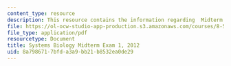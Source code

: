 ```yaml
---
content_type: resource
description: This resource contains the information regarding  Midterm Exam 1, 2012.
file: https://ol-ocw-studio-app-production.s3.amazonaws.com/courses/8-591j-systems-biology-fall-2014/8a7986717bfda3a9bb21b8532ea0de29_MIT8_591JF14_Exam1_2012.pdf
file_type: application/pdf
resourcetype: Document
title: Systems Biology Midterm Exam 1, 2012
uid: 8a798671-7bfd-a3a9-bb21-b8532ea0de29
---
```

